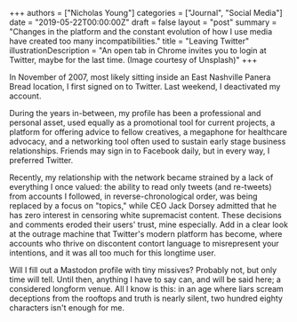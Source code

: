 +++
authors = ["Nicholas Young"]
categories = ["Journal", "Social Media"]
date = "2019-05-22T00:00:00Z"
draft = false
layout = "post"
summary = "Changes in the platform and the constant evolution of how I use media have created too many incompatibilities."
title = "Leaving Twitter"
illustrationDescription = "An open tab in Chrome invites you to login at Twitter, maybe for the last time. (Image courtesy of Unsplash)"
+++

In November of 2007, most likely sitting inside an East
Nashville Panera Bread location, I first signed on to
Twitter. Last weekend, I deactivated my account.

During the years in-between, my profile has been
a professional and personal asset, used equally as
a promotional tool for current projects, a platform for
offering advice to fellow creatives, a megaphone for
healthcare advocacy, and a networking tool often used to
sustain early stage business relationships. Friends may sign in
to Facebook daily, but in every way, I preferred
Twitter.

Recently, my relationship with the network became strained by a lack of
everything I once valued: the ability to read only tweets (and re-tweets) from
accounts I followed, in reverse-chronological order, was being replaced by
a focus on "topics," while CEO Jack Dorsey admitted that he has zero interest
in censoring white supremacist content. These decisions and comments eroded
their users' trust, mine especially. Add in a clear look at the outrage machine
that Twitter's modern platform has become, where accounts who thrive on
discontent contort language to misrepresent your intentions, and it was all too
much for this longtime user.

Will I fill out a Mastodon profile with tiny missives? Probably not, but only
time will tell. Until then, anything I have to say can, and will be said here;
a considered longform venue. All I know is this: in an age where liars scream
deceptions from the rooftops and truth is nearly silent, two hundred eighty
characters isn't enough for me.
